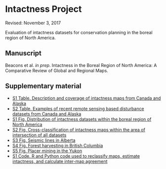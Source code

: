 # Intactness Project

Revised: November 3, 2017

Evaluation of intactness datasets for conservation planning in the boreal region of North America.

## Manuscript

Beacons et al. <i>in prep</i>. Intactness in the Boreal Region of North America: A Comparative Review of Global and Regional Maps.

## Supplementary material

* [S1 Table. Description and coverage of intactness maps from Canada and Alaska](https://github.com/beacons/intactness/blob/master/supp_info/tableS1_intact.Rmd)
* [S2 Table. Examples of recent remote sensing based disturbance datasets from Canada and Alaska](https://github.com/beacons/intactness/blob/master/supp_info/tableS2_disturb.Rmd)
* [S1 Fig. Distribution of intactness datasets within the boreal region of North America](https://github.com/beacons/intactness/blob/master/supp_info/figureS1_cover.Rmd)
* [S2 Fig. Cross-classification of intactness maps within the area of intersection of all datasets](https://github.com/beacons/intactness/blob/master/supp_info/figureS2_cross.Rmd)
* [S3 Fig. Seismic lines in Alberta](http://www.beaconswiki.ca/intactness/case_study_ab.html)
* [S4 Fig. Forest harvesting in British Columbia](http://www.beaconswiki.ca/intactness/case_study_bc.html)
* [S5 Fig. Placer mining in the Yukon](http://www.beaconswiki.ca/intactness/case_study_yt.html)
* [S1 Code. R and Python code used to reclassify maps, estimate intactness, and calculate inter-map agreement](https://github.com/beacons/intactness/blob/master/supp_info/code/)
